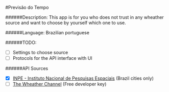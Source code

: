 #Previsão do Tempo

######Description:
This app is for you who does not trust in any wheather source and want to choose by yourself which one to use.

######Language:
Brazilian portuguese

######TODO:
- [ ] Settings to choose source
- [ ] Protocols for the API interface with UI

######API Sources

- [x] [INPE - Instituto Nacional de Pesquisas Espaciais](http://servicos.cptec.inpe.br/XML/) (Brazil cities only)
- [ ] [The Wheather Channel](http://www.wunderground.com/weather/api/) (Free developer key)
